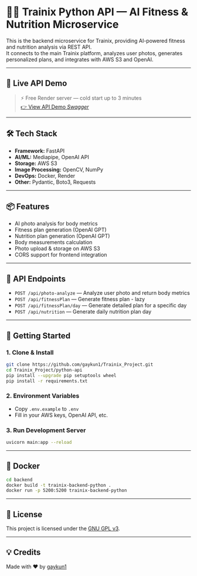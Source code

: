 # 🏋️‍♂️ Trainix Python API — AI Fitness & Nutrition Microservice

This is the backend microservice for Trainix, providing AI-powered fitness and nutrition analysis via REST API.  
It connects to the main Trainix platform, analyzes user photos, generates personalized plans, and integrates with AWS S3 and OpenAI.

---

## 🚀 Live API Demo

> ⚡️ Free Render server — cold start up to 3 minutes  
[👉 View API Demo *Swagger*](https://trainix-python-api.onrender.com/docs)

---

## 🛠️ Tech Stack

- **Framework:** FastAPI
- **AI/ML:** Mediapipe, OpenAI API
- **Storage:** AWS S3
- **Image Processing:** OpenCV, NumPy
- **DevOps:** Docker, Render
- **Other:** Pydantic, Boto3, Requests

---

## 📦 Features

- AI photo analysis for body metrics
- Fitness plan generation (OpenAI GPT)
- Nutrition plan generation (OpenAI GPT)
- Body measurements calculation
- Photo upload & storage on AWS S3
- CORS support for frontend integration

---

## 📌 API Endpoints

- `POST /api/photo-analyze` — Analyze user photo and return body metrics
- `POST /api/fitnessPlan` — Generate fitness plan - lazy 
- `POST /api/fitnessPlan/day` — Generate detailed plan for a specific day
- `POST /api/nutrition` — Generate daily nutrition plan day

---

## 🚀 Getting Started

### 1. Clone & Install

```bash
git clone https://github.com/gaykun1/Trainix_Project.git
cd Trainix_Project/python-api
pip install --upgrade pip setuptools wheel 
pip install -r requirements.txt
```

### 2. Environment Variables

- Copy `.env.example` to `.env` 
- Fill in your AWS keys, OpenAI API, etc.

### 3. Run Development Server

```bash
uvicorn main:app --reload
```

---

## 🐳 Docker

```bash
cd backend
docker build -t trainix-backend-python .
docker run -p 5200:5200 trainix-backend-python
```

---

## 📄 License

This project is licensed under the [GNU GPL v3](LICENSE).

---

## 💡 Credits

Made with ❤️ by [gaykun1](https://github.com/gaykun1)
